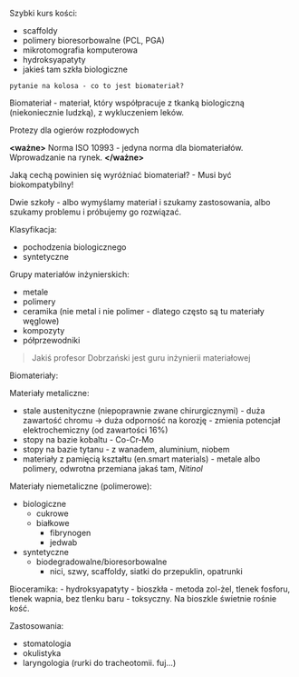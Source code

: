 Szybki kurs kości:

- scaffoldy
- polimery bioresorbowalne (PCL, PGA)
- mikrotomografia komputerowa
- hydroksyapatyty
- jakieś tam szkła biologiczne

`pytanie na kolosa - co to jest biomateriał?`

Biomateriał - materiał, który współpracuje z tkanką biologiczną (niekoniecznie ludzką), z wykluczeniem leków.

Protezy dla ogierów rozpłodowych 

**<ważne>**
Norma ISO 10993 - jedyna norma dla biomateriałów. Wprowadzanie na rynek.
**</ważne>**

Jaką cechą powinien się wyróżniać biomateriał? - Musi być biokompatybilny!

Dwie szkoły - albo wymyślamy materiał i szukamy zastosowania, albo szukamy problemu i próbujemy go rozwiązać.

Klasyfikacja:

- pochodzenia biologicznego
- syntetyczne

Grupy materiałów inżynierskich:

- metale
- polimery
- ceramika (nie metal i nie polimer - dlatego często są tu materiały węglowe)
- kompozyty
- półprzewodniki

> Jakiś profesor Dobrzański jest guru inżynierii materiałowej

Biomateriały:

Materiały metaliczne:

- stale austenityczne (niepoprawnie zwane chirurgicznymi) - duża zawartość chromu -> duża odporność na korozję - zmienia potencjał elektrochemiczny (od zawartości 16%)
- stopy na bazie kobaltu - Co-Cr-Mo
- stopy na bazie tytanu - z wanadem, aluminium, niobem
- materiały z pamięcią kształtu (en.smart materials) - metale albo polimery, odwrotna przemiana jakaś tam, *Nitinol*

Materiały niemetaliczne (polimerowe):

- biologiczne 
	- cukrowe
	- białkowe
		- fibrynogen
		- jedwab
- syntetyczne
	- biodegradowalne/bioresorbowalne 
		- nici, szwy, scaffoldy, siatki do przepuklin, opatrunki

Bioceramika:
	- hydroksyapatyty
	- bioszkła - metoda zol-żel, tlenek fosforu, tlenek wapnia, bez tlenku baru - toksyczny. Na bioszkle świetnie rośnie kość. 

Zastosowania:

- stomatologia
- okulistyka
- laryngologia (rurki do tracheotomii. fuj...)


